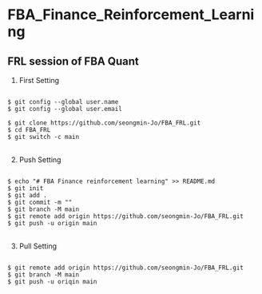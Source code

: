 # FBA_Finance_Reinforcement_Learning
## FRL session of FBA Quant 

1. First Setting

<pre>
<code>
$ git config --global user.name <your_name>
$ git config --global user.email <your_email>

$ git clone https://github.com/seongmin-Jo/FBA_FRL.git
$ cd FBA_FRL
$ git switch -c main
</code>
</pre>

2. Push Setting
<pre>
<code>
$ echo "# FBA Finance reinforcement learning" >> README.md
$ git init
$ git add .
$ git commit -m "<commit>"
$ git branch -M main
$ git remote add origin https://github.com/seongmin-Jo/FBA_FRL.git
$ git push -u origin main
</code>
</pre>



3. Pull Setting
<pre>
<code>
$ git remote add origin https://github.com/seongmin-Jo/FBA_FRL.git
$ git branch -M main
$ git push -u oriqin main
</code>
</pre>

